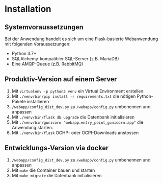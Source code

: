 # Installation

## Systemvoraussetzungen

Bei der Anwendung handelt es sich um eine Flask-basierte Webanwendung mit folgenden Voraussetzungen:
* Python 3.7+
* SQLAlchemy-kompatibler SQL-Server (z.B. MariaDB)
* Eine AMQP-Queue (z.B. RabbitMQ)


## Produktiv-Version auf einem Server

1) Mit `virtualenv -p python3 venv` ein Virtual Environment erstellen
2) Mit `./venv/bin/pip install -r requirements.txt` die nötigen Python-Pakete installieren
3) `/webapp/config_dist_dev.py` zu `/webapp/config.py` umbenennen und anpassen  
4) Mit `./venv/bin/flask db upgrade` die Datenbank initialisieren 
5) Mit `./venv/bin/gunicorn "webapp.entry_point_gunicorn:app"` die Anwendung starten.
6) Mit `./venv/bin/flask` OCHP- oder OCPI-Downloads anstossen 


## Entwicklungs-Version via docker

1) `/webapp/config_dist_dev.py` zu `/webapp/config.py` umbenennen und anpassen
2) Mit `make` die Container bauen und starten
3) Mit `make migrate` die Datenbank initialisieren
